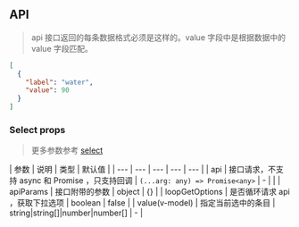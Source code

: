 ## API

> api 接口返回的每条数据格式必须是这样的。value 字段中是根据数据中的 value 字段匹配。

```json
[
  {
    "label": "water",
    "value": 90
  }
]
```

### Select props

> 更多参数参考 [select](./select-cn)

| 参数 | 说明 | 类型 | 默认值 |
| --- | --- | --- | --- | --- |
| api | 接口请求，不支持 async 和 Promise ，只支持回调 | `(...arg: any) => Promise<any>` | - |  |
| apiParams | 接口附带的参数 | object | {} |
| loopGetOptions | 是否循环请求 api ，获取下拉选项 | boolean | false |
| value(v-model) | 指定当前选中的条目 | string\|string\[]\|number\|number\[] | - |
